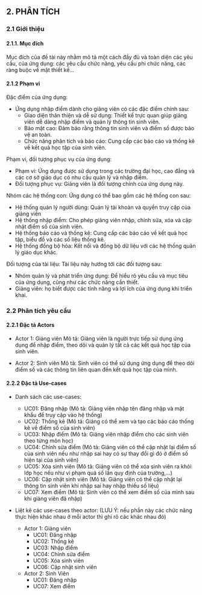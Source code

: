 ## 2. PHÂN TÍCH

### 2.1 Giới thiệu

#### 2.1.1. Mục đích

Mục đích của đề tài này nhằm mô tả một cách đầy đủ và toàn diện các yêu cầu, của ứng dụng: các yêu cầu chức năng, yêu cầu phi chức năng, các ràng buộc về mặt thiết kế...

#### 2.1.2 Phạm vi

Đặc điểm của ứng dụng:
- Ứng dụng nhập điểm dành cho giảng viên có các đặc điểm chính sau:
    + Giao diện thân thiện và dễ sử dụng: Thiết kế trực quan giúp giảng viên dễ dàng nhập điểm và quản lý thông tin sinh viên.
    + Bảo mật cao: Đảm bảo rằng thông tin sinh viên và điểm số được bảo vệ an toàn.
    + Chức năng phân tích và báo cáo: Cung cấp các báo cáo và thống kê về kết quả học tập của sinh viên.

Phạm vi, đối tượng phục vụ của ứng dụng:
- Phạm vi: Ứng dụng được sử dụng trong các trường đại học, cao đẳng và các cơ sở giáo dục có nhu cầu quản lý và nhập điểm.
- Đối tượng phục vụ: Giảng viên là đối tượng chính của ứng dụng này.

Nhóm các hệ thống con:
Ứng dụng có thể bao gồm các hệ thống con sau:
- Hệ thống quản lý người dùng: Quản lý tài khoản và quyền truy cập của giảng viên
- Hệ thống nhập điểm: Cho phép giảng viên nhập, chỉnh sửa, xóa và cập nhật điểm số của sinh viên.
- Hệ thống báo cáo và thống kê: Cung cấp các báo cáo về kết quả học tập, biểu đồ và các số liệu thống kê.
- Hệ thống đồng bộ hóa: Kết nối và đồng bộ dữ liệu với các hệ thống quản lý giáo dục khác.

Đối tượng của tài liệu:
Tài liệu này hướng tới các đối tượng sau:
- Nhóm quản lý và phát triển ứng dụng: Để hiểu rõ yêu cầu và mục tiêu của ứng dụng, cũng như các chức năng cần thiết.
- Giảng viên: họ biết được các tính năng và lợi ích của ứng dụng khi triển khai.

### 2.2 Phân tích yêu cầu

#### 2.2.1 Đặc tả Actors

- Actor 1: Giảng viên
Mô tả: Giảng viên là người trực tiếp sử dụng ứng dụng để nhập điểm, theo dõi và quản lý tất cả các kết quả học tập của sinh viên.

- Actor 2: Sinh viên
Mô tả: Sinh viên có thể sử dụng ứng dụng để theo dõi điểm số và các thông tin liên quan đến kết quả học tập của mình.

#### 2.2.2 Đặc tả Use-cases

- Danh sách các use-cases:
    - UC01: Đăng nhập (Mô tả: Giảng viên nhập tên đăng nhập và mật khẩu để truy cập vào hệ thống)
    - UC02: Thống kê (Mô tả: Giảng có thể xem và tạo các báo cáo thống kê về điểm số của sinh viên)
    - UC03: Nhập điểm (Mô tả: Giảng viên nhập điểm cho các sinh viên theo từng môn học)
    - UC04: Chỉnh sửa điểm (Mô tả: Giảng viên có thể cập nhật lại điểm số của sinh viên nếu như nhập sai hay có sự thay đổi gì đó ở điểm số hiện tại của sinh viên) 
    - UC05: Xóa sinh viên (Mô tả: Giảng viên có thể xóa sinh viên ra khỏi lớp học nếu như vi phạm quá số lần quy định của trường,...)
    - UC06: Cập nhật sinh viên (Mô tả: Giảng viên có thể cập nhật lại thông tin sinh viên khi nhập sai hay nhập thiếu số liệu)
    - UC07: Xem điểm (Mô tả: Sinh viên có thể xem điểm số của mình sau khi giảng viên đã nhập)

- Liệt kê các use-cases theo actor: (LƯU Ý: nếu phần này các chức năng thực hiện khác nhau ở mỗi actor thì ghi rõ các khác nhau đó)
    - Actor 1: Giảng viên
        - UC01: Đăng nhập
        - UC02: Thống kê
        - UC03: Nhập điểm
        - UC04: Chỉnh sửa điểm
        - UC05: Xóa sinh viên
        - UC06: Cập nhật sinh viên
    - Actor 2: Sinh Viên
        - UC01: Đăng nhập
        - UC07: Xem điểm
